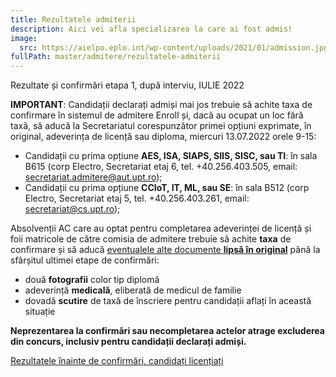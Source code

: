 ```yaml
---
title: Rezultatele admiterii
description: Aici vei afla specializarea la care ai fost admis!
image:
  src: https://aielpo.eplo.int/wp-content/uploads/2021/01/admission.jpg
fullPath: master/admitere/rezultatele-admiterii
---
```

<Block color="yellow">Rezultate și confirmări etapa 1, după interviu, IULIE 2022</Block>

**IMPORTANT**: Candidații declarați admiși mai jos trebuie să achite taxa de confirmare în sistemul de admitere Enroll și, dacă au ocupat un loc fără taxă, să aducă la Secretariatul corespunzător primei opțiuni exprimate, în original, adeverința de licență sau diploma, miercuri 13.07.2022 orele 9-15:

* Candidații cu prima opțiune **AES, ISA, SIAPS, SIIS, SISC, sau TI**: în sala B615 (corp Electro, Secretariat etaj 6, tel. +40.256.403.505, email: secretariat.admitere@aut.upt.ro);
* Candidații cu prima opțiune **CCIoT, IT, ML, sau SE**: în sala B512 (corp Electro, Secretariat etaj 5, tel. +40.256.403.261, email: secretariat@cs.upt.ro);

Absolvenții AC care au optat pentru completarea adeverinței de licență și foii matricole de către comisia de admitere trebuie să achite **taxa** de confirmare și să aducă [eventualele alte documente **lipsă în original**](/master/admitere/ultimele-anunturi/) până la sfârșitul ultimei etape de confirmări:

* două **fotografii** color tip diplomă
* adeverință **medicală**, eliberată de medicul de familie
* dovadă **scutire** de taxă de înscriere pentru candidații aflați în această situație

**Neprezentarea la confirmări sau necompletarea actelor atrage excluderea din concurs, inclusiv pentru candidații declarați admiși.** 

[Rezultatele înainte de confirmări, candidați licențiați](https://admitere.ac.upt.ro/uploads/6m-examen1-runda0-20210706.pdf)